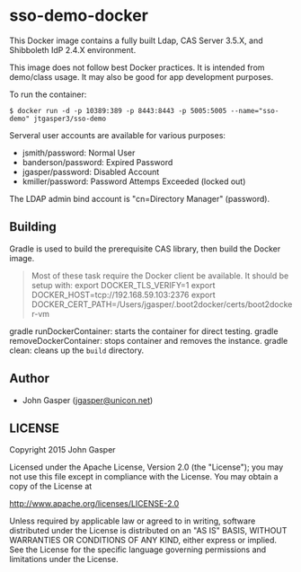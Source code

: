 sso-demo-docker
=============

This Docker image contains a fully built Ldap, CAS Server 3.5.X, and Shibboleth IdP 2.4.X environment.

This image does not follow best Docker practices. It is intended from demo/class usage. It may also be good for app development purposes.

To run the container:

```
$ docker run -d -p 10389:389 -p 8443:8443 -p 5005:5005 --name="sso-demo" jtgasper3/sso-demo
```

Serveral user accounts are available for various purposes:

- jsmith/password: Normal User
- banderson/password: Expired Password
- jgasper/password: Disabled Account
- kmiller/password: Password Attemps Exceeded (locked out)

The LDAP admin bind account is "cn=Directory Manager" (password). 

## Building
Gradle is used to build the prerequisite CAS library, then build the Docker image.

> Most of these task require the Docker client be available. It should be setup with:
   export DOCKER_TLS_VERIFY=1
   export DOCKER_HOST=tcp://192.168.59.103:2376
   export DOCKER_CERT_PATH=/Users/jgasper/.boot2docker/certs/boot2docker-vm

gradle runDockerContainer: starts the container for direct testing.
gradle removeDockerContainer: stops container and removes the instance.
gradle clean: cleans up the `build` directory.


## Author

  * John Gasper (<jgasper@unicon.net>)

## LICENSE

Copyright 2015 John Gasper

Licensed under the Apache License, Version 2.0 (the "License");
you may not use this file except in compliance with the License.
You may obtain a copy of the License at

  http://www.apache.org/licenses/LICENSE-2.0

Unless required by applicable law or agreed to in writing, software
distributed under the License is distributed on an "AS IS" BASIS,
WITHOUT WARRANTIES OR CONDITIONS OF ANY KIND, either express or implied.
See the License for the specific language governing permissions and
limitations under the License.
